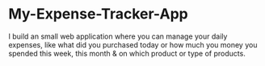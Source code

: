 # My-Expense-Tracker-App
I build an small web application where you can manage your daily expenses, like what did you purchased today or how much you money you spended this week, this month &amp; on which product or type of products.
